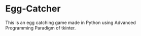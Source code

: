 # Egg-Catcher
This is an egg catching game made in Python using Advanced Programming Paradigm of tkinter.
